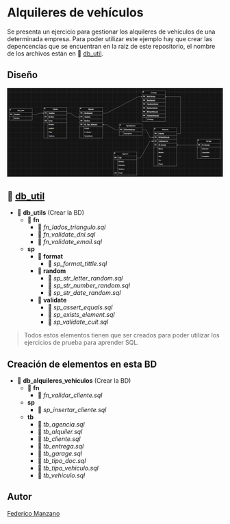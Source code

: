 # Alquileres de vehículos

Se presenta un ejercicio para gestionar los alquileres de vehículos de una determinada empresa.
Para poder utilizar este ejemplo hay que crear las depencencias que se encuentran en la raiz de este repositorio,
el nombre de los archivos están en :green_book: [db_util](/utils).

## Diseño

![Modelado](/db_alquileres_vehiculos/mod/DER.png)

## :green_book: [db_util](/utils)

- :green_book: <b>db_utils</b> (Crear la BD)
    - :open_file_folder: <b>fn</b>
        - :page_facing_up: <i>fn_lados_triangulo.sql</i>
        - :page_facing_up: <i>fn_validate_dni.sql</i>
        - :page_facing_up: <i>fn_validate_email.sql</i>
    - <b>sp</b>
        - :open_file_folder: <b>format</b>
            - :page_facing_up: <i>sp_format_tittle.sql</i> 
        - :open_file_folder: <b>random</b>
            - :page_facing_up: <i>sp_str_letter_random.sql</i> 
            - :page_facing_up: <i>sp_str_number_random.sql</i>
            - :page_facing_up: <i>sp_str_date_random.sql</i>
        - :open_file_folder: <b>validate</b> 
            - :page_facing_up: <i>sp_assert_equals.sql</i>
            - :page_facing_up: <i>sp_exists_element.sql</i>
            - :page_facing_up: <i>sp_validate_cuit.sql</i>

> Todos estos elementos tienen que ser creados para poder utilizar los ejercicios de prueba para aprender SQL.

## Creación de elementos en esta BD

- :green_book: <b>db_alquileres_vehiculos</b> (Crear la BD)
    - :open_file_folder: <b>fn</b>
        - :page_facing_up: <i>fn_validar_cliente.sql</i>
    - <b>sp</b>
        - :page_facing_up: <i>sp_insertar_cliente.sql</i> 
    - <b>tb</b>
        - :page_facing_up: <i>tb_agencia.sql</i> 
        - :page_facing_up: <i>tb_alquiler.sql</i>
        - :page_facing_up: <i>tb_cliente.sql</i>
        - :page_facing_up: <i>tb_entrega.sql</i>
        - :page_facing_up: <i>tb_garage.sql</i>
        - :page_facing_up: <i>tb_tipo_doc.sql</i>
        - :page_facing_up: <i>tb_tipo_vehiculo.sql</i>
        - :page_facing_up: <i>tb_vehiculo.sql</i>


## Autor

[Federico Manzano](https://github.com/FedeManzano)